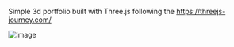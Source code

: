 Simple 3d portfolio built with Three.js following the https://threejs-journey.com/

![image](https://github.com/user-attachments/assets/3fd3491c-f988-47be-b597-f56f259585aa)
